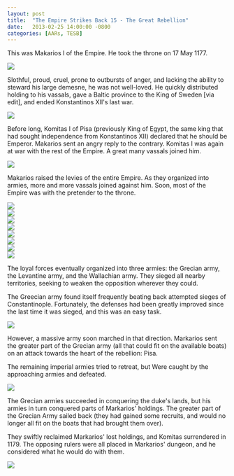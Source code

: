 ```yaml
---
layout: post
title:  "The Empire Strikes Back 15 - The Great Rebellion"
date:   2013-02-25 14:00:00 -0800
categories: [AARs, TESB]
---
```

This was Makarios I of the Empire. He took the throne on 17 May 1177.

![](/assets/tesb_images/15-1.png)

Slothful, proud, cruel, prone to outbursts of anger, and lacking the ability to steward his large demesne, he was not well-loved. He quickly distributed holding to his vassals, gave a Baltic province to the King of Sweden [via edit], and ended Konstantinos XII's last war.

![](/assets/tesb_images/15-2.png)

Before long, Komitas I of Pisa (previously King of Egypt, the same king that had sought independence from Konstantinos XII) declared that he should be Emperor. Makarios sent an angry reply to the contrary. Komitas I was again at war with the rest of the Empire. A great many vassals joined him.

![](/assets/tesb_images/15-3.png)

Makarios raised the levies of the entire Empire. As they organized into armies, more and more vassals joined against him. Soon, most of the Empire was with the pretender to the throne.

![](/assets/tesb_images/15-4.png)  
![](/assets/tesb_images/15-5.png)  
![](/assets/tesb_images/15-6.png)  
![](/assets/tesb_images/15-7.png)  
![](/assets/tesb_images/15-8.png)  
![](/assets/tesb_images/15-9.png)  
![](/assets/tesb_images/15-10.png)  
![](/assets/tesb_images/15-11.png)

The loyal forces eventually organized into three armies: the Grecian army, the Levantine army, and the Wallachian army. They sieged all nearby territories, seeking to weaken the opposition wherever they could.

The Greecian army found itself frequently beating back attempted sieges of Constantinople. Fortunately, the defenses had been greatly improved since the last time it was sieged, and this was an easy task.

![](/assets/tesb_images/15-12.png)

However, a massive army soon marched in that direction. Markarios sent the greater part of the Grecian army (all that could fit on the available boats) on an attack towards the heart of the rebellion: Pisa.

The remaining imperial armies tried to retreat, but Were caught by the approaching armies and defeated.

![](/assets/tesb_images/15-13.png)

The Grecian armies succeeded in conquering the duke's lands, but his armies in turn conquered parts of Markarios' holdings. The greater part of the Grecian Army sailed back (they had gained some recruits, and would no longer all fit on the boats that had brought them over).

They swiftly reclaimed Markarios' lost holdings, and Komitas surrendered in 1179\. The opposing rulers were all placed in Markarios' dungeon, and he considered what he would do with them.

![](/assets/tesb_images/15-14.png)